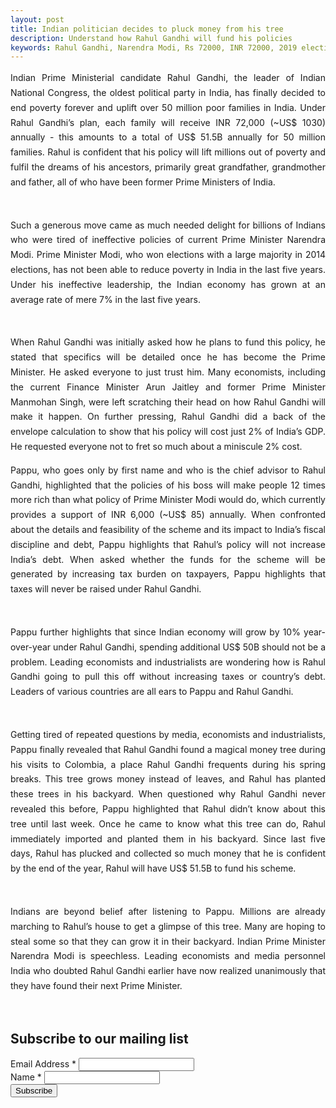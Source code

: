 ```yaml
---
layout: post
title: Indian politician decides to pluck money from his tree
description: Understand how Rahul Gandhi will fund his policies 
keywords: Rahul Gandhi, Narendra Modi, Rs 72000, INR 72000, 2019 elections, India general election 2019, Pappu, minimum income guarantee
---
```


<p style="text-align: justify;line-height: 1.7"> 
Indian Prime Ministerial candidate Rahul Gandhi, the leader of Indian National Congress, the oldest political party in India, has finally decided to end poverty forever and uplift over 50 million poor families in India. Under Rahul Gandhi’s plan, each family will receive INR 72,000 (~US$ 1030) annually - this amounts to a total of US$ 51.5B annually for 50 million families.  Rahul is confident that his policy will lift millions out of poverty and fulfil the dreams of his ancestors, primarily great grandfather, grandmother and father, all of who have been former Prime Ministers of India. </p> <br />

  
<p style="text-align: justify;line-height: 1.7">
Such a generous move came as much needed delight for billions of Indians who were tired of ineffective policies of current Prime Minister Narendra Modi. Prime Minister Modi, who won elections with a large majority in 2014 elections, has not been able to reduce poverty in India in the last five years. Under his ineffective leadership, the Indian economy has grown at an average rate of mere 7% in the last five years. </p> <br />


<p style="text-align: justify;line-height: 1.7">
When Rahul Gandhi was initially asked how he plans to fund this policy, he stated that specifics will be detailed once he has become the Prime Minister. He asked everyone to just trust him. Many economists, including the current Finance Minister Arun Jaitley and former Prime Minister Manmohan Singh, were left scratching their head on how Rahul Gandhi will make it happen. On further pressing, Rahul Gandhi did a back of the envelope calculation to show that his policy will cost just 2% of India’s GDP. He requested everyone not to fret so much about a miniscule 2% cost. </p>


<p style="text-align: justify;line-height: 1.7">
Pappu, who goes only by first name and who is the chief advisor to Rahul Gandhi, highlighted that the policies of his boss will make people 12 times more rich than what policy of Prime Minister Modi would do, which currently provides a support of INR 6,000 (~US$ 85) annually. When confronted about the details and feasibility of the scheme and its impact to India’s fiscal discipline and debt, Pappu highlights that Rahul’s policy will not increase India’s debt. When asked whether the funds for the scheme will be generated by increasing tax burden on taxpayers, Pappu highlights that taxes will never be raised under Rahul Gandhi. </p> <br />


<p style="text-align: justify;line-height: 1.7">
Pappu further highlights that since Indian economy will grow by 10% year-over-year under Rahul Gandhi, spending additional US$ 50B should not be a problem. Leading economists and industrialists are wondering how is Rahul Gandhi going to pull this off without increasing taxes or country’s debt. Leaders of various countries are all ears to Pappu and Rahul Gandhi. </p> <br />


<p style="text-align: justify;line-height: 1.7">
Getting tired of repeated questions by media, economists and industrialists, Pappu finally revealed that Rahul Gandhi found a magical money tree during his visits to Colombia, a place Rahul Gandhi frequents during his spring breaks. This tree grows money instead of leaves, and Rahul has planted these trees in his backyard. When questioned why Rahul Gandhi never revealed this before, Pappu highlighted that Rahul didn’t know about this tree until last week. Once he came to know what this tree can do, Rahul immediately imported and planted them in his backyard. Since last five days, Rahul has plucked and collected so much money that he is confident by the end of the year, Rahul will have US$ 51.5B to fund his scheme. </p> <br />


<p style="text-align: justify;line-height: 1.7">
Indians are beyond belief after listening to Pappu. Millions are already marching to Rahul’s house to get a glimpse of this tree. Many are hoping to steal some so that they can grow it in their backyard. Indian Prime Minister Narendra Modi is speechless. Leading economists and media personnel India who doubted Rahul Gandhi earlier have now realized unanimously that they have found their next Prime Minister. </p> <br />

	
<link href="//cdn-images.mailchimp.com/embedcode/classic-10_7.css" rel="stylesheet" type="text/css">
<style type="text/css">
	#mc_embed_signup{background:#fff; clear:left; font:14px Helvetica,Arial,sans-serif;  width:300px;}
	
</style>  
	 

<form action="https://gmail.us20.list-manage.com/subscribe/post?u=0e628327d496d7cbe86598540&amp;id=801bf936e2" method="post" id="mc-embedded-subscribe-form" name="mc-embedded-subscribe-form" class="validate" target="_blank" novalidate>
    <div id="mc_embed_signup_scroll">
	<h2>Subscribe to our mailing list</h2>
<div class="mc-field-group">
	<label for="mce-EMAIL">Email Address  <span class="asterisk">*</span>
</label>
	<input type="email" value="" name="EMAIL" class="required email" id="mce-EMAIL">
</div>
<div class="mc-field-group">
	<label for="mce-FNAME">Name  <span class="asterisk">*</span>
</label>
	<input type="text" value="" name="FNAME" class="required" id="mce-FNAME">
</div>
	<div id="mce-responses" class="clear">
		<div class="response" id="mce-error-response" style="display:none"></div>
		<div class="response" id="mce-success-response" style="display:none"></div>
	</div>    
    <div style="position: absolute; left: -5000px;" aria-hidden="true"><input type="text" name="b_0e628327d496d7cbe86598540_801bf936e2" tabindex="-1" value=""></div>
    <div class="clear"><input type="submit" value="Subscribe" name="subscribe" id="mc-embedded-subscribe" class="button"></div>
    </div>
</form>

<script type='text/javascript' src='//s3.amazonaws.com/downloads.mailchimp.com/js/mc-validate.js'></script><script type='text/javascript'>(function($) {window.fnames = new Array(); window.ftypes = new Array();fnames[0]='EMAIL';ftypes[0]='email';fnames[1]='FNAME';ftypes[1]='text';fnames[3]='ADDRESS';ftypes[3]='address';fnames[4]='PHONE';ftypes[4]='phone';fnames[5]='BIRTHDAY';ftypes[5]='birthday';}(jQuery));var $mcj = jQuery.noConflict(true);</script>

	

